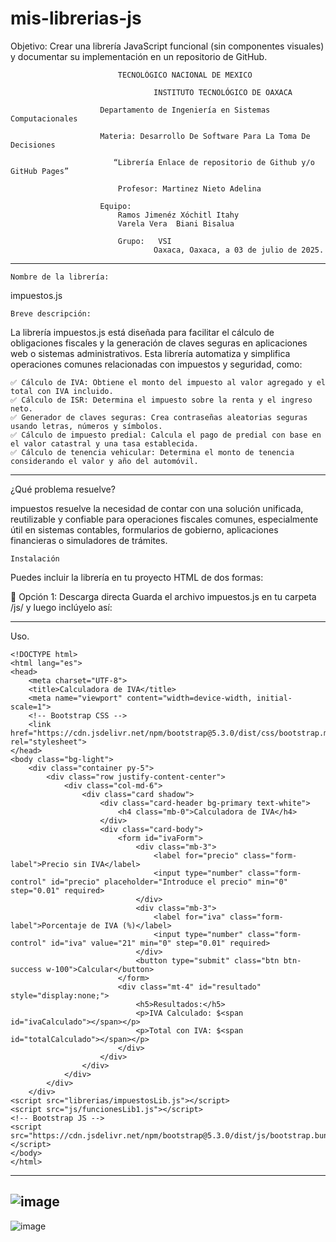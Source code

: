 # mis-librerias-js
Objetivo: Crear una librería JavaScript funcional (sin componentes visuales) y documentar su implementación en un repositorio de GitHub.
								
							TECNOLÓGICO NACIONAL DE MEXICO
	
                 					INSTITUTO TECNOLÓGICO DE OAXACA			

						Departamento de Ingeniería en Sistemas Computacionales

						Materia: Desarrollo De Software Para La Toma De Decisiones
       
						   “Librería Enlace de repositorio de Github y/o GitHub Pages”

							Profesor: Martinez Nieto Adelina
		
						Equipo: 
							Ramos Jimenéz Xóchitl Itahy
							Varela Vera  Biani Bisalua

							Grupo:   VSI
									Oaxaca, Oaxaca, a 03 de julio de 2025.



--------------------------------------------------------------------------------------------------------------------------------------------------------------------
	Nombre de la librería: 
 
 impuestos.js

	Breve descripción:
La librería impuestos.js está diseñada para facilitar el cálculo de obligaciones fiscales y la generación de claves seguras en aplicaciones web o sistemas administrativos. Esta librería automatiza y simplifica operaciones comunes relacionadas con impuestos y seguridad, como:

	✅ Cálculo de IVA: Obtiene el monto del impuesto al valor agregado y el total con IVA incluido.
	✅ Cálculo de ISR: Determina el impuesto sobre la renta y el ingreso neto.
	✅ Generador de claves seguras: Crea contraseñas aleatorias seguras usando letras, números y símbolos.
	✅ Cálculo de impuesto predial: Calcula el pago de predial con base en el valor catastral y una tasa establecida.
	✅ Cálculo de tenencia vehicular: Determina el monto de tenencia considerando el valor y año del automóvil.
--------------------------------------------------------------------------------------------------------------------------------------------------------------------

¿Qué problema resuelve?

impuestos resuelve la necesidad de contar con una solución unificada, reutilizable y confiable para operaciones fiscales comunes, especialmente útil en sistemas contables, formularios de gobierno, aplicaciones financieras o simuladores de trámites.

	Instalación
Puedes incluir la librería en tu proyecto HTML de dos formas:

🔹 Opción 1: Descarga directa
Guarda el archivo impuestos.js en tu carpeta /js/ y luego inclúyelo así:
<script src="libreria/impuestos.js"></script>

--------------------------------------------------------------------------------------------------------------------------------------------------------------------
Uso. 

	<!DOCTYPE html>
	<html lang="es">
	<head>
	    <meta charset="UTF-8">
	    <title>Calculadora de IVA</title>
	    <meta name="viewport" content="width=device-width, initial-scale=1">
	    <!-- Bootstrap CSS -->
	    <link href="https://cdn.jsdelivr.net/npm/bootstrap@5.3.0/dist/css/bootstrap.min.css" rel="stylesheet">
	</head>
	<body class="bg-light">
	    <div class="container py-5">
	        <div class="row justify-content-center">
	            <div class="col-md-6">
	                <div class="card shadow">
	                    <div class="card-header bg-primary text-white">
	                        <h4 class="mb-0">Calculadora de IVA</h4>
	                    </div>
	                    <div class="card-body">
	                        <form id="ivaForm">
	                            <div class="mb-3">
	                                <label for="precio" class="form-label">Precio sin IVA</label>
	                                <input type="number" class="form-control" id="precio" placeholder="Introduce el precio" min="0" step="0.01" required>
	                            </div>
	                            <div class="mb-3">
	                                <label for="iva" class="form-label">Porcentaje de IVA (%)</label>
	                                <input type="number" class="form-control" id="iva" value="21" min="0" step="0.01" required>
	                            </div>
	                            <button type="submit" class="btn btn-success w-100">Calcular</button>
	                        </form>
	                        <div class="mt-4" id="resultado" style="display:none;">
	                            <h5>Resultados:</h5>
	                            <p>IVA Calculado: $<span id="ivaCalculado"></span></p>
	                            <p>Total con IVA: $<span id="totalCalculado"></span></p>
	                        </div>
	                    </div>
	                </div>
	            </div>
	        </div>
	    </div>
	<script src="librerias/impuestosLib.js"></script>
	<script src="js/funcionesLib1.js"></script>
	<!-- Bootstrap JS -->
	<script src="https://cdn.jsdelivr.net/npm/bootstrap@5.3.0/dist/js/bootstrap.bundle.min.js"></script>
	</body>
	</html>

-------------------------------------------------------------------------------------------------------------------------------------------------------------------
![image](https://github.com/user-attachments/assets/03d6e7f8-1b8a-4710-977b-bcfc24f80887)
-------------------------------------------------------------------------------------------------------------------------------------------------------------------
![image](https://github.com/user-attachments/assets/adcb477e-08af-4557-9618-092789f838fa)

